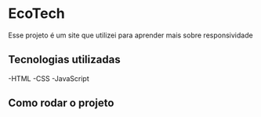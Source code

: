 # EcoTech

Esse projeto é um site que utilizei para aprender mais sobre responsividade

## Tecnologias utilizadas
-HTML
-CSS
-JavaScript

## Como rodar o projeto
